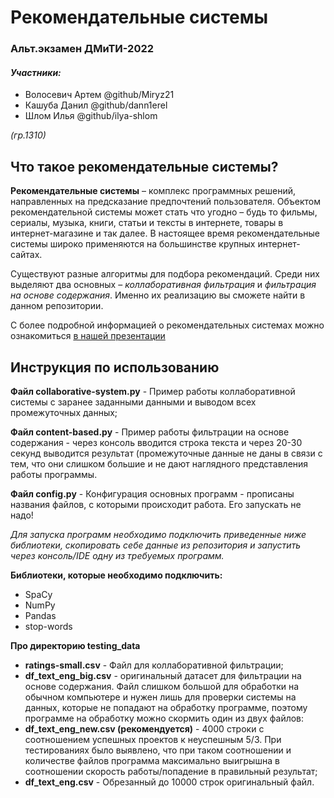 # Рекомендательные системы
### Альт.экзамен ДМиТИ-2022
#### _Участники:_
* Волосевич Артем @github/Miryz21
* Кашуба Данил @github/dann1erel
* Шлом Илья @github/ilya-shlom

_(гр.1310)_

## Что такое рекомендательные системы?

**Рекомендательные системы** – комплекс программных решений, направленных
на предсказание предпочтений пользователя. Объектом рекомендательной
системы может стать что угодно – будь то фильмы, сериалы, музыка, книги,
статьи и тексты в интернете, товары в интернет-магазине и так далее.
В настоящее время рекомендательные системы широко применяются
на большинстве крупных интернет-сайтах.

Существуют разные алгоритмы для подбора рекомендаций. Среди них
выделяют два основных – _коллаборативная фильтрация_ и
_фильтрация на основе содержания_. Именно их реализацию вы
сможете найти в данном репозитории.

С более подробной информацией о рекомендательных системах можно ознакомиться [в нашей презентации](https://docs.google.com/presentation/d/1MrewFc5sMTSZkc3D9ytYA0VA-MH6rlKM7BjHZ5ssg64/edit#slide=id.g13041fd2381_0_5)

##  Инструкция по использованию

**Файл collaborative-system.py** - Пример работы коллаборативной системы с заранее заданными данными и выводом всех промежуточных данных;

**Файл content-based.py** - Пример работы фильтрации на основе содержания - через консоль вводится строка текста и через 20-30 секунд выводится результат (промежуточные данные не даны в связи с тем, что они слишком большие и не дают наглядного представления работы программы.

**Файл config.py** - Конфигурация основных программ - прописаны названия файлов, с которыми происходит работа. Его запускать не надо!

_Для запуска программ необходимо подключить приведенные ниже библиотеки, скопировать себе данные из репозитория и запустить через консоль/IDE одну из требуемых программ._

**Библиотеки, которые необходимо подключить:**
* SpaCy
* NumPy
* Pandas
* stop-words

**Про директорию testing_data**
* **ratings-small.csv** - Файл для коллаборативной фильтрации;
* **df_text_eng_big.csv** - оригинальный датасет для фильтрации на основе содержания. Файл слишком большой для обработки на обычном компьютере и нужен лишь для проверки системы на данных, которые не попадают на обработку программе, поэтому программе на обработку можно скормить один из двух файлов:
* **df_text_eng_new.csv (рекомендуется)** - 4000 строки с соотношением успешных проектов к неуспешным 5/3. При тестированиях было выявлено, что при таком соотношении и количестве файлов программа максимально выигрышна в соотношении скорость работы/попадение в правильный результат;
* **df_text_eng.csv** - Обрезанный до 10000 строк оригинальный файл.
